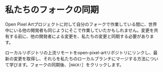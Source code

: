# 私たちのフォークの同期

Open Pixel Artプロジェクトに対して自分のフォークで作業している間に、世界中にいる他の開発者も同じようにそこで作業していたかもしれません。変更を共有する前に、他の開発者による変更を、私たちの変更と同期する必要があります。

ローカルリポジトリの上流リモートをopen-pixel-artリポジトリにリンクし、最新の変更を取得し、それらを私たちのローカルブランチにマージする方法について学びます。フォークの同期後、［`HACK!`］をクリックします。